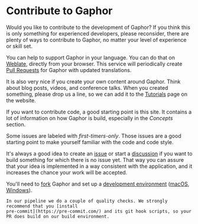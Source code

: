 # Contribute to Gaphor

Would you like to contribute to the development of Gaphor? If you think this is only something for experienced
developers, please reconsider, there are plenty of ways to contribute to Gaphor, no matter your level of experience or
skill set.

You can help to support Gaphor in your language. You can do that on
[Weblate](https://hosted.weblate.org/engage/gaphor/), directly from your browser. This service will periodically create
[Pull
Requests](https://docs.github.com/en/pull-requests/collaborating-with-pull-requests/proposing-changes-to-your-work-with-pull-requests/about-pull-requests)
for Gaphor with updated translations.

It is also very nice if you create your own content around Gaphor. Think about blog posts, videos, and conference talks.
When you created something, please drop us a line, so we can add it to the [Tutorials](https://gaphor.org/tutorials)
page on the website.

If you want to contribute code, a good starting point is this site. It contains a lot of information on how Gaphor is
build, especially in the *Concepts* section.

Some issues are labeled with *first-timers-only*. Those issues are a good starting point to make yourself familiar with
the code and code style.

It's always a good idea to create an [issue](https://github.com/gaphor/gaphor/issues) or start a
[discussion](https://github.com/gaphor/gaphor/discussions) if you want to build something for which there is no issue
yet. That way you can assure that your idea is implemented in a way consistent with the application, and it increases
the chance your work will be accepted.

You'll need to
[fork](https://docs.github.com/en/pull-requests/collaborating-with-pull-requests/working-with-forks/fork-a-repo) Gaphor
and set up a [development environment](linux.md) ([macOS](macos.md), [Windows](windows.md)).

```{note}
In our pipeline we do a couple of quality checks. We strongly recommend that you [install
pre-commit](https://pre-commit.com/) and its git hook scripts, so your PR does build on our build environment.
```
